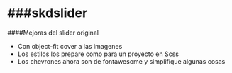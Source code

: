 ###skdslider
=========

####Mejoras del slider original 
* Con object-fit cover a las imagenes 
* Los estilos los prepare como para un proyecto en Scss
* Los chevrones ahora son de fontawesome y simplifique algunas cosas
